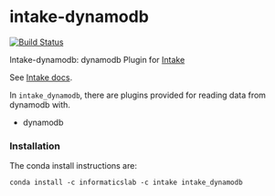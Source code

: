 # intake-dynamodb

[![Build Status](https://travis-ci.com/informatics-lab/intake-dynamodb.svg?branch=master)](https://travis-ci.com/informatics-lab/intake-dynamodb)

Intake-dynamodb: dynamodb Plugin for [Intake](https://github.com/informatics-lab/intake-dynamodb)

See [Intake docs](https://intake.readthedocs.io/en/latest/overview.html).

In `intake_dynamodb`, there are plugins provided for reading data from dynamodb with.
  - dynamodb

### Installation

The conda install instructions are:

```
conda install -c informaticslab -c intake intake_dynamodb
```
